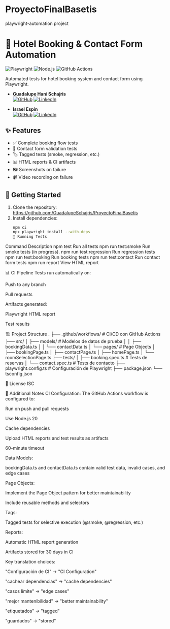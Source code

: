 # ProyectoFinalBasetis
playwright-automation project
# 🏨 Hotel Booking & Contact Form Automation

![Playwright](https://img.shields.io/badge/Playwright-1.54.0-2EAD33?logo=playwright)
![Node.js](https://img.shields.io/badge/Node.js-20-339933?logo=node.js)
![GitHub Actions](https://img.shields.io/badge/GitHub_Actions-2088FF?logo=github-actions)

Automated tests for hotel booking system and contact form using Playwright.

- **Guadalupe Hani Schajris**  
  [![GitHub](https://img.shields.io/badge/GitHub-Profile-blue)](https://github.com/GuadalupeSchajris) 
  [![LinkedIn](https://img.shields.io/badge/LinkedIn-Profile-blue)](https://www.linkedin.com/in/guadalupe-hani/)
  
- **Israel Espin**  
  [![GitHub](https://img.shields.io/badge/GitHub-Profile-blue)](https://github.com/iespin) 
  [![LinkedIn](https://img.shields.io/badge/LinkedIn-Profile-blue)](https://www.linkedin.com/in/israelespin/)
  
## ✨ Features

- ✅ Complete booking flow tests
- 📝 Contact form validation tests
- 🏷 Tagged tests (smoke, regression, etc.)
- 📊 HTML reports & CI artifacts
- 🖼 Screenshots on failure
- 📹 Video recording on failure

## 🚀 Getting Started

1. Clone the repository: https://github.com/GuadalupeSchajris/ProyectoFinalBasetis
2. Install dependencies:
   ```bash
   npm ci
   npx playwright install --with-deps
   🧪 Running Tests
Command	Description
npm test	Run all tests
npm run test:smoke	Run smoke tests (in progress).
npm run test:regression	Run regression tests
npm run test:booking	Run booking tests
npm run test:contact	Run contact form tests
npm run report	View HTML report

📊 CI Pipeline
Tests run automatically on:

Push to any branch

Pull requests

Artifacts generated:

Playwright HTML report

Test results

🏗 Project Structure
.
├── .github/workflows/       # CI/CD con GitHub Actions
├── src/
│   ├── models/              # Modelos de datos de prueba
│   │   ├── bookingData.ts
│   │   └── contactData.ts
│   └── pages/              # Page Objects
│       ├── bookingPage.ts
│       ├── contactPage.ts
│       ├── homePage.ts
│       └── roomSelectionPage.ts
├── tests/
│   ├── booking.spec.ts      # Tests de reservas
│   └── contact.spec.ts      # Tests de contacto
├── playwright.config.ts    # Configuración de Playwright
├── package.json
└── tsconfig.json

📄 License
ISC

📌 Additional Notes
CI Configuration: The GitHub Actions workflow is configured to:

Run on push and pull requests

Use Node.js 20

Cache dependencies

Upload HTML reports and test results as artifacts

60-minute timeout

Data Models:

bookingData.ts and contactData.ts contain valid test data, invalid cases, and edge cases

Page Objects:

Implement the Page Object pattern for better maintainability

Include reusable methods and selectors

Tags:

Tagged tests for selective execution (@smoke, @regression, etc.)

Reports:

Automatic HTML report generation

Artifacts stored for 30 days in CI

Key translation choices:

"Configuración de CI" → "CI Configuration"

"cachear dependencias" → "cache dependencies"

"casos límite" → "edge cases"

"mejor mantenibilidad" → "better maintainability"

"etiquetados" → "tagged"

"guardados" → "stored"


     
